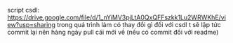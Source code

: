 script csdl: https://drive.google.com/file/d/1_nYiMV3pjLtA0QxQFFszkk1Lu2WRWKhE/view?usp=sharing
trong quá trình làm có thay đổi gì đối với csdl t sẽ lập tức commit lại nên hàng ngày pull cái mới về (nếu có commit đối với readme)
